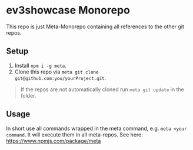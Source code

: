 # ev3showcase Monorepo

This repo is just Meta-Monorepo containing all references to the other git repos. 

## Setup

1. Install `npm i -g meta`.
2. Clone this repo via `meta git clone git@github.com:you/yourProject.git`. 
> If the repos are not automatically cloned run `meta git update` in the folder. 

## Usage

In short use all commands wrapped in the meta command, e.g. `meta <your command`. It will execute them in all meta-repos.
See here: https://www.npmjs.com/package/meta

